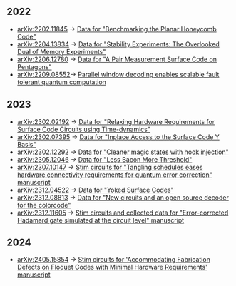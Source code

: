 ## 2022

- [arXiv:2202.11845](https://arxiv.org/abs/2202.11845) → [Data for "Benchmarking the Planar Honeycomb Code"](https://zenodo.org/records/7072889)
- [arXiv:2204.13834](https://arxiv.org/abs/2204.13834) → [Data for "Stability Experiments: The Overlooked Dual of Memory Experiments"](https://zenodo.org/records/6859486)
- [arXiv:2206.12780](https://arxiv.org/abs/2206.12780) → [Data for "A Pair Measurement Surface Code on Pentagons"](https://zenodo.org/records/6626417)
- [arXiv:2209.08552](https://arxiv.org/abs/2209.08552)→ [Parallel window decoding enables scalable fault tolerant quantum computation](https://doi.org/10.5281/zenodo.8422904)

## 2023

- [arXiv:2302.02192](https://arxiv.org/abs/2302.02192) → [Data for "Relaxing Hardware Requirements for Surface Code Circuits using Time-dynamics"](https://zenodo.org/records/7587578)
- [arXiv:2302.07395](https://arxiv.org/abs/2302.07395) → [Data for "Inplace Access to the Surface Code Y Basis"](https://zenodo.org/records/7487893)
- [arXiv:2302.12292](https://arxiv.org/abs/2302.12292) → [Data for "Cleaner magic states with hook injection"](https://zenodo.org/records/7575030)
- [arXiv:2305.12046](https://arxiv.org/abs/2305.12046) → [Data for "Less Bacon More Threshold"](https://zenodo.org/records/7901729)
- [arXiv:2307.10147](https://arxiv.org/abs/2307.10147) → [Stim circuits for "Tangling schedules eases hardware connectivity requirements for quantum error correction" manuscript](https://zenodo.org/records/8391674)
- [arXiv:2312.04522](https://arxiv.org/abs/2312.04522) → [Data for "Yoked Surface Codes"](https://zenodo.org/records/10277397)
- [arXiv:2312.08813](https://arxiv.org/abs/2312.08813) → [Data for "New circuits and an open source decoder for the colorcode"](https://zenodo.org/records/10375289)
- [arXiv:2312.11605](https://arxiv.org/abs/2312.11605) → [Stim circuits and collected data for "Error-corrected Hadamard gate simulated at the circuit level" manuscript](https://zenodo.org/records/10391116)

## 2024

- [arXiv:2405.15854](https://arxiv.org/abs/2405.15854) → [Stim circuits for 'Accommodating Fabrication Defects on Floquet Codes with Minimal Hardware Requirements' manuscript](https://zenodo.org/records/11241876)
